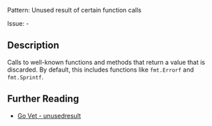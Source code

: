 Pattern: Unused result of certain function calls

Issue: -

## Description

Calls to well-known functions and methods that return a value that is discarded. By default, this includes functions like `fmt.Errorf` and `fmt.Sprintf`.

## Further Reading

* [Go Vet - unusedresult](https://golang.org/cmd/vet/#hdr-Unused_result_of_certain_function_calls)
